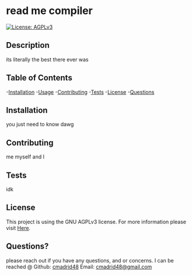 
# read me compiler
[![License: AGPLv3](https://img.shields.io/badge/License-AGPL%20v3-blue.svg)](https://www.gnu.org/lecence/agpl-3.0)
## Description
its literally the best there ever was
## Table of Contents
-[Installation](#installation)
-[Usage](#usage)
-[Contributing](#contributing)
-[Tests](#tests)
-[License](#license)
-[Questions](#questions)
## Installation
you just need to know dawg
## Contributing
me myself and I
## Tests
idk
## License
This project is using the GNU AGPLv3 license. For more information please visit [Here](https://choosealicense/).
## Questions?
please reach out if you have any questions, and or
concerns.
I can be reached @
Github: [cmadrid48](https://github.com/cmadrid48)
Email: <cmadrid48@gmail.com>
